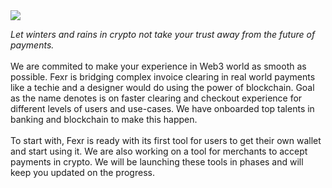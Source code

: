 <img src="https://getfexr.com/img/web3Auth.svg">

*Let winters and rains in crypto not take your trust away from the future of payments.*
<br/><br/>
We are commited to make your experience in Web3 world as smooth as possible. Fexr is bridging complex invoice clearing in real world payments like a techie and a designer would do using the power of blockchain. Goal as the name denotes is on faster clearing and checkout experience for different levels of users and use-cases. We have onboarded top talents in banking and blockchain to make this happen.
<br/><br/>
To start with, Fexr is ready with its first tool for users to get their own wallet and start using it. We are also working on a tool for merchants to accept payments in crypto. We will be launching these tools in phases and will keep you updated on the progress.
